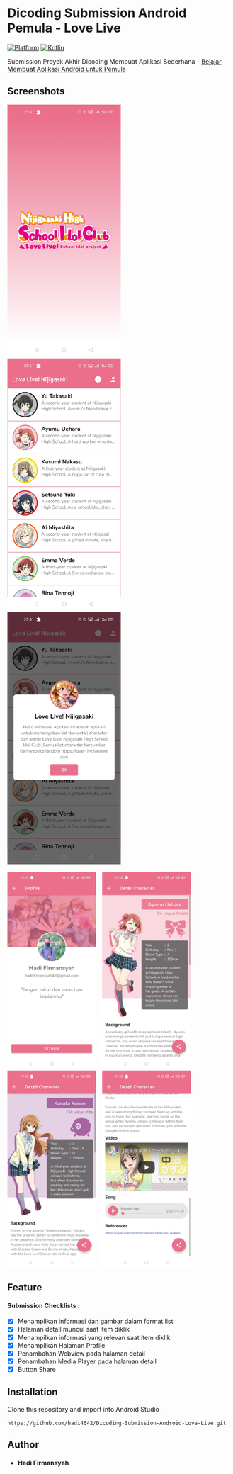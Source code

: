 # Dicoding Submission Android Pemula - Love Live
[![Platform](https://img.shields.io/badge/platform-Android-green.svg)](http://developer.android.com/index.html) [![Kotlin](https://img.shields.io/badge/kotlin-1.5.10-blue.svg)](http://kotlinlang.org)

Submission Proyek Akhir Dicoding Membuat Aplikasi Sederhana - [Belajar Membuat Aplikasi Android untuk Pemula](https://www.dicoding.com/academies/51)
## Screenshots
<img src="assets/splash.jpg"
width="256">&nbsp;&nbsp;&nbsp;
<img src="assets/list_aplikasi.jpg"
width="256">&nbsp;&nbsp;&nbsp;
<img src="assets/info_aplikasi.jpg"
width="256">&nbsp;&nbsp;&nbsp;


   <img src="assets/profile.jpg"
        alt="Profile Screen"    
        style="margin-right: 10px;"    
        width="200" />
    <img src="assets/detail.jpg"
        alt="Detail"    
        style="margin-right: 10px;"    
        width="200" />
    <img src="assets/detail2.jpg"
        alt="Detail 2"    
        style="margin-right: 10px;"    
        width="200" />
    <img src="assets/detail3.jpg"
        alt="Detail 3"    
        style="margin-right: 10px;"    
        width="200" />
        
## Feature 
#### Submission Checklists :
- [x] Menampilkan informasi dan gambar dalam format list
- [x] Halaman detail muncul saat item diklik
- [x] Menampilkan informasi yang relevan saat item diklik
- [x] Menampilkan Halaman Profile
- [x] Penambahan Webview pada halaman detail
- [x] Penambahan Media Player pada halaman detail
- [x] Button Share

## Installation
Clone this repository and import into Android Studio
```
https://github.com/hadi4642/Dicoding-Submission-Android-Love-Live.git
```

## Author
* #### Hadi Firmansyah
